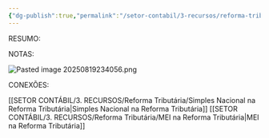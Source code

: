 ```yaml
---
{"dg-publish":true,"permalink":"/setor-contabil/3-recursos/reforma-tributaria/lucro-real-na-reforma-tributaria/","dgPassFrontmatter":true,"created":"2025-08-19T23:46:00.437-03:00","updated":"2025-08-19T23:47:03.976-03:00"}
---
```



RESUMO:

NOTAS:


![Pasted image 20250819234056.png](/img/user/4%20ARQUIVOS/Pasted%20image%2020250819234056.png)

CONEXÕES:

[[SETOR CONTÁBIL/3. RECURSOS/Reforma Tributária/Simples Nacional na Reforma Tributária\|Simples Nacional na Reforma Tributária]]
[[SETOR CONTÁBIL/3. RECURSOS/Reforma Tributária/MEI na Reforma Tributária\|MEI na Reforma Tributária]]